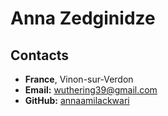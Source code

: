 # Anna Zedginidze
## Contacts 
* **France**, Vinon-sur-Verdon
* **Email:** wuthering39@gmail.com
* **GitHub:** [annaamilackwari](https://github.com/AnnaAmilackwari "Zedginidze Anna GitHub")

